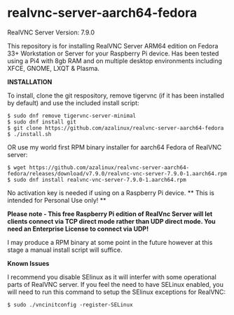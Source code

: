 # realvnc-server-aarch64-fedora

RealVNC Server Version:    7.9.0

This repository is for installing RealVNC Server ARM64 edition on Fedora 33+ Workstation or Server for your Raspberry Pi device. Has been tested using a Pi4 with 8gb RAM and on multiple desktop environments including XFCE, GNOME, LXQT & Plasma.

**INSTALLATION**

To install, clone the git respository, remove tigervnc (if it has been installed by default) and use the included install script:
```
$ sudo dnf remove tigervnc-server-minimal
$ sudo dnf install git
$ git clone https://github.com/azalinux/realvnc-server-aarch64-fedora
$ ./install.sh
```
OR use my world first RPM binary installer for aarch64 Fedora of RealVNC server:

```
$ wget https://github.com/azalinux/realvnc-server-aarch64-fedora/releases/download/v7.9.0/realvnc-vnc-server-7.9.0-1.aarch64.rpm
$ sudo dnf install realvnc-vnc-server-7.9.0-1.aarch64.rpm

```
No activation key is needed if using on a Raspberry Pi device. ** This is intended for Personal Use only! **

**Please note - This free Raspberry Pi edition of RealVnc Server will let clients connect via TCP direct mode rather than UDP direct mode. You need an Enterprise License to connect via UDP!**

I may produce a RPM binary at some point in the future however at this stage a manual install script will suffice.

**Known Issues**

I recommend you disable SElinux as it will interfer with some operational parts of RealVNC server.  If you feel the need to have SELinux enabled, you will need to run this command to setup the SElinux exceptions for RealVNC:
```
$ sudo ./vncinitconfig -register-SELinux
```
